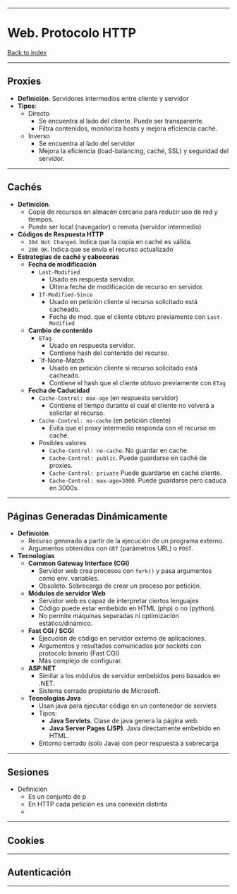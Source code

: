 
---
# Web. Protocolo HTTP

[Back to index](../README.md)

---
## Proxies 
- **Definición**. Servidores intermedios entre cliente y servidor
- **Tipos**:
	- Directo
		- Se encuentra al lado del cliente. Puede ser transparente.
		- Filtra contenidos, monitoriza hosts y mejora eficiencia caché.
	- Inverso
		- Se encuentra al lado del servidor
		- Mejora la eficiencia (load-balancing, caché, SSL) y seguridad del servidor.

---
## Cachés
- **Definición**.
	- Copia de recursos en almacén cercano para reducir uso de red y tiempos.
	- Puede ser local (navegador) o remota (servidor intermedio)
- **Códigos de Respuesta HTTP**
	- `304 Not Changed`. Indica que la copia en caché es válida.
	- `200 OK`. Indica que se envía el recurso actualizado
- **Estrategias de caché y cabeceras**
	- **Fecha de modificación**
		- `Last-Modified`
			- Usado en respuesta servidor.
			- Última fecha de modificación de recurso en servidor.
		- `If-Modified-Since`
			- Usado en petición cliente si recurso solicitado está cacheado.
			- Fecha de mod. que el cliente obtuvo previamente con `Last-Modified`
	- **Cambio de contenido**
		- `ETag`
			- Usado en respuesta servidor.
			- Contiene hash del contenido del recurso.
		- `If-None-Match
			- Usado en petición cliente si recurso solicitado está cacheado.
			- Contiene el hash que el cliente obtuvo previamente con `ETag`
	- **Fecha de Caducidad**
		- `Cache-Control: max-age` (en respuesta servidor)
			- Contiene el tiempo durante el cual el cliente no volverá a solicitar el recurso.
		- `Cache-Control: no-cache` (en petición cliente)
			- Evita que el proxy intermedio responda con el recurso en caché.
		- Posibles valores
			- `Cache-Control: no-cache`. No guardar en cache.
			- `Cache-Control: public`. Puede guardarse en caché de proxies.
			- `Cache-Control: private` Puede guardarse en caché cliente.
			- `Cache-Control: max-age=3000`. Puede guardarse pero caduca en 3000s.
---
## Páginas Generadas Dinámicamente
- **Definición**
	- Recurso generado a partir de la ejecución de un programa externo.
	- Argumentos obtenidos con `GET` (parámetros URL) o `POST`.
- **Tecnologías**
	- **Common Gateway Interface (CGI)**
		- Servidor web crea procesos con `fork()` y pasa argumentos como env. variables.
		- Obsoleto. Sobrecarga de crear un proceso por petición.
	- **Módulos de servidor Web**
		- Servidor web es capaz de interpretar ciertos lenguajes
		- Código puede estar embebido en HTML (php) o no (python).
		- No permite máquinas separadas ni optimización estático/dinámico.
	- **Fast CGI / SCGI**
		- Ejecución de código en servidor externo de aplicaciones.
		- Argumentos y resultados comunicados por sockets con protocolo binario (Fast CGI)
		- Más complejo de configurar.
	- **ASP:NET**
		- Similar a los módulos de servidor embebidos pero basados en .NET.
		- Sistema cerrado propietario de Microsoft.
	- **Tecnologías Java**
		- Usan java para ejecutar código en un contenedor de servlets
		- Tipos:
			- **Java Servlets**. Clase de java genera la página web.
			- **Java Server Pages (JSP)**. Java directamente embebido en HTML.
		- Entorno cerrado (solo Java) con peor respuesta a sobrecarga

---
## Sesiones
- Definición
	- Es un conjunto de p
	- En HTTP cada petición es una conexión distinta
	- 

---
## Cookies


---
## Autenticación


---